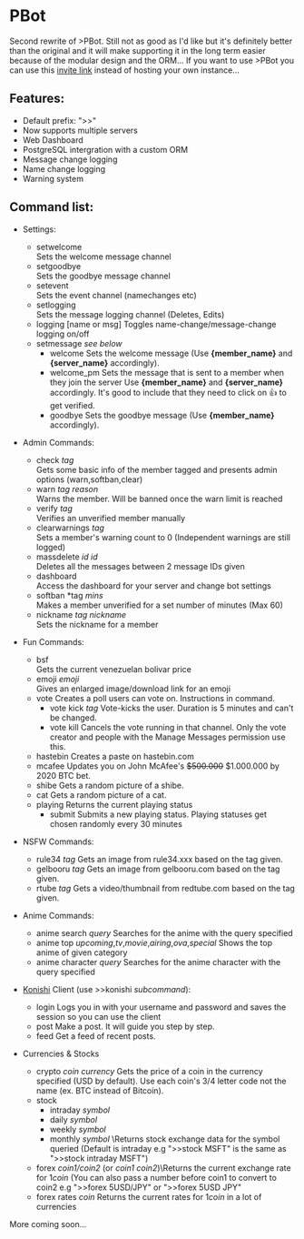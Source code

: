 # PBot
Second rewrite of >PBot. Still not as good as I'd like but it's definitely better than the original and it will make supporting it in the long term easier because of the modular design and the ORM...
If you want to use >PBot you can use this [invite link](https://discordapp.com/api/oauth2/authorize?client_id=381066546535202816&permissions=8&scope=bot) instead of hosting your own instance...

## Features:
- Default prefix: ">>"
- Now supports multiple servers
- Web Dashboard
- PostgreSQL intergration with a custom ORM
- Message change logging
- Name change logging
- Warning system


## Command list:
- Settings:
  - setwelcome  
  Sets the welcome message channel
  - setgoodbye  
  Sets the goodbye message channel
  - setevent  
  Sets the event channel (namechanges etc)
  - setlogging  
  Sets the message logging channel (Deletes, Edits)
  - logging [name or msg] 
  Toggles name-change/message-change logging on/off
  - setmessage *see below*
    - welcome
    Sets the welcome message (Use **{member_name}** and **{server_name}** accordingly).
    - welcome_pm
    Sets the message that is sent to a member when they join the server
    Use **{member_name}** and **{server_name}** accordingly. It's good to include that they need to click on :+1: to get verified.
    - goodbye
    Sets the goodbye message (Use **{member_name}** accordingly).

- Admin Commands:
  - check *tag*  
  Gets some basic info of the member tagged and presents admin options (warn,softban,clear)
  - warn *tag* *reason*  
  Warns the member. Will be banned once the warn limit is reached
  - verify *tag*  
  Verifies an unverified member manually
  - clearwarnings *tag*  
  Sets a member's warning count to 0 (Independent warnings are still logged)
  - massdelete *id* *id*  
  Deletes all the messages between 2 message IDs given
  - dashboard  
  Access the dashboard for your server and change bot settings
  - softban *tag *mins*  
  Makes a member unverified for a set number of minutes (Max 60)
  - nickname *tag* *nickname*  
  Sets the nickname for a member

- Fun Commands:
  - bsf  
  Gets the current venezuelan bolivar price
  - emoji *emoji*  
  Gives an enlarged image/download link for an emoji
  - vote
  Creates a poll users can vote on. Instructions in command.
    - vote kick *tag* Vote-kicks the user. Duration is 5 minutes and can't be changed.
    - vote kill Cancels the vote running in that channel. Only the vote creator and people with the Manage Messages permission use this.
  - hastebin
  Creates a paste on hastebin.com
  - mcafee
  Updates you on John McAfee's ~~$500.000~~ $1.000.000 by 2020 BTC bet.
  - shibe
  Gets a random picture of a shibe.
  - cat
  Gets a random picture of a cat.
  - playing Returns the current playing status
    - submit Submits a new playing status. Playing statuses get chosen randomly every 30 minutes
  
- NSFW Commands:
  - rule34 *tag*
  Gets an image from rule34.xxx based on the tag given.
  - gelbooru *tag*
  Gets an image from gelbooru.com based on the tag given.
  - rtube *tag*
  Gets a video/thumbnail from redtube.com based on the tag given.

- Anime Commands:
  - anime search *query* Searches for the anime with the query specified
  - anime top *upcoming*,*tv*,*movie*,*airing*,*ova*,*special* Shows the top anime of given category
  - anime character *query* Searches for the anime character with the query specified
  
- [Konishi](https://github.com/konishi-project) Client (use >>konishi *subcommand*):
  - login Logs you in with your username and password and saves the session so you can use the client
  - post Make a post. It will guide you step by step.
  - feed Get a feed of recent posts.
  
- Currencies & Stocks
  - crypto *coin* *currency*
  Gets the price of a coin in the currency specified (USD by default). Use each coin's 3/4 letter code not the name (ex. BTC instead of Bitcoin).
  - stock
    - intraday *symbol*
    - daily *symbol*
    - weekly *symbol*
    - monthly *symbol*
     \Returns stock exchange data for the symbol queried (Default is intraday e.g ">>stock MSFT" is the same as ">>stock intraday MSFT")
  - forex *coin1/coin2* (or *coin1* *coin2*)\Returns the current exchange rate for 1*coin* (You can also pass a number before coin1 to convert to coin2 e.g ">>forex 5USD/JPY" or ">>forex 5USD JPY"
  - forex rates *coin* Returns the current rates for 1*coin* in a lot of currencies


More coming soon...
